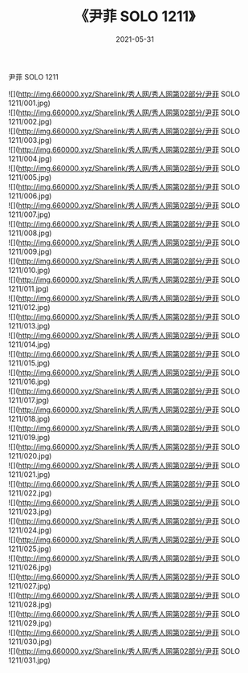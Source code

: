 ﻿---
layout: post
title:  《尹菲 SOLO 1211》
date:   2021-05-31
img: http://img.660000.xyz/Sharelink/秀人网/秀人网第02部分/尹菲 SOLO 1211/000.jpg
categories: [美女, 清纯, 唯美]
---

尹菲 SOLO 1211

  ![](http://img.660000.xyz/Sharelink/秀人网/秀人网第02部分/尹菲 SOLO 1211/001.jpg) <br> ![](http://img.660000.xyz/Sharelink/秀人网/秀人网第02部分/尹菲 SOLO 1211/002.jpg) <br> ![](http://img.660000.xyz/Sharelink/秀人网/秀人网第02部分/尹菲 SOLO 1211/003.jpg) <br> ![](http://img.660000.xyz/Sharelink/秀人网/秀人网第02部分/尹菲 SOLO 1211/004.jpg) <br> ![](http://img.660000.xyz/Sharelink/秀人网/秀人网第02部分/尹菲 SOLO 1211/005.jpg) <br> ![](http://img.660000.xyz/Sharelink/秀人网/秀人网第02部分/尹菲 SOLO 1211/006.jpg) <br> ![](http://img.660000.xyz/Sharelink/秀人网/秀人网第02部分/尹菲 SOLO 1211/007.jpg) <br> ![](http://img.660000.xyz/Sharelink/秀人网/秀人网第02部分/尹菲 SOLO 1211/008.jpg) <br> ![](http://img.660000.xyz/Sharelink/秀人网/秀人网第02部分/尹菲 SOLO 1211/009.jpg) <br> ![](http://img.660000.xyz/Sharelink/秀人网/秀人网第02部分/尹菲 SOLO 1211/010.jpg) <br> ![](http://img.660000.xyz/Sharelink/秀人网/秀人网第02部分/尹菲 SOLO 1211/011.jpg) <br> ![](http://img.660000.xyz/Sharelink/秀人网/秀人网第02部分/尹菲 SOLO 1211/012.jpg) <br> ![](http://img.660000.xyz/Sharelink/秀人网/秀人网第02部分/尹菲 SOLO 1211/013.jpg) <br> ![](http://img.660000.xyz/Sharelink/秀人网/秀人网第02部分/尹菲 SOLO 1211/014.jpg) <br> ![](http://img.660000.xyz/Sharelink/秀人网/秀人网第02部分/尹菲 SOLO 1211/015.jpg) <br> ![](http://img.660000.xyz/Sharelink/秀人网/秀人网第02部分/尹菲 SOLO 1211/016.jpg) <br> ![](http://img.660000.xyz/Sharelink/秀人网/秀人网第02部分/尹菲 SOLO 1211/017.jpg) <br> ![](http://img.660000.xyz/Sharelink/秀人网/秀人网第02部分/尹菲 SOLO 1211/018.jpg) <br> ![](http://img.660000.xyz/Sharelink/秀人网/秀人网第02部分/尹菲 SOLO 1211/019.jpg) <br> ![](http://img.660000.xyz/Sharelink/秀人网/秀人网第02部分/尹菲 SOLO 1211/020.jpg) <br> ![](http://img.660000.xyz/Sharelink/秀人网/秀人网第02部分/尹菲 SOLO 1211/021.jpg) <br> ![](http://img.660000.xyz/Sharelink/秀人网/秀人网第02部分/尹菲 SOLO 1211/022.jpg) <br> ![](http://img.660000.xyz/Sharelink/秀人网/秀人网第02部分/尹菲 SOLO 1211/023.jpg) <br> ![](http://img.660000.xyz/Sharelink/秀人网/秀人网第02部分/尹菲 SOLO 1211/024.jpg) <br> ![](http://img.660000.xyz/Sharelink/秀人网/秀人网第02部分/尹菲 SOLO 1211/025.jpg) <br> ![](http://img.660000.xyz/Sharelink/秀人网/秀人网第02部分/尹菲 SOLO 1211/026.jpg) <br> ![](http://img.660000.xyz/Sharelink/秀人网/秀人网第02部分/尹菲 SOLO 1211/027.jpg) <br> ![](http://img.660000.xyz/Sharelink/秀人网/秀人网第02部分/尹菲 SOLO 1211/028.jpg) <br> ![](http://img.660000.xyz/Sharelink/秀人网/秀人网第02部分/尹菲 SOLO 1211/029.jpg) <br> ![](http://img.660000.xyz/Sharelink/秀人网/秀人网第02部分/尹菲 SOLO 1211/030.jpg) <br> ![](http://img.660000.xyz/Sharelink/秀人网/秀人网第02部分/尹菲 SOLO 1211/031.jpg) <br>